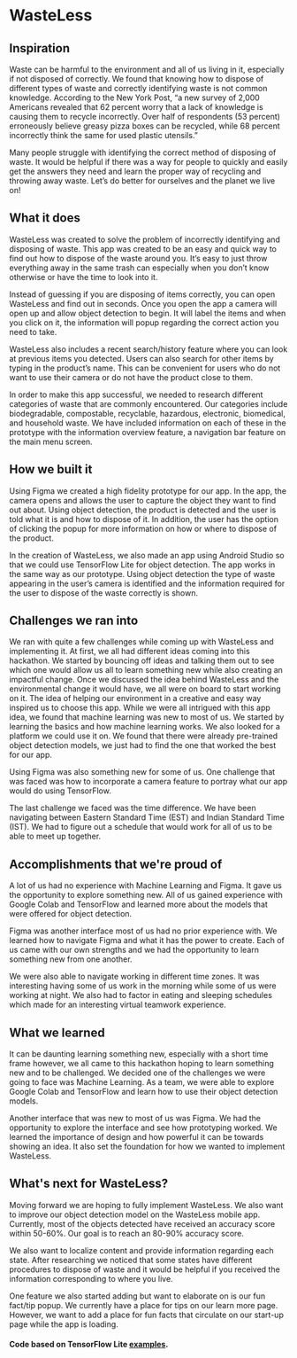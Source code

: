 # WasteLess

## Inspiration
Waste can be harmful to the environment and all of us living in it, especially if not disposed of correctly. We found that knowing how to dispose of different types of waste and correctly identifying waste is not common knowledge. According to the New York Post, “a new survey of 2,000 Americans revealed that 62 percent worry that a lack of knowledge is causing them to recycle incorrectly. Over half of respondents (53 percent) erroneously believe greasy pizza boxes can be recycled, while 68 percent incorrectly think the same for used plastic utensils.”

Many people struggle with identifying the correct method of disposing of waste. It would be helpful if there was a way for people to quickly and easily get the answers they need and learn the proper way of recycling and throwing away waste. Let’s do better for ourselves and the planet we live on!
 
 
## What it does
WasteLess was created to solve the problem of incorrectly identifying and disposing of waste. This app was created to be an easy and quick way to find out how to dispose of the waste around you. It’s easy to just throw everything away in the same trash can especially when you don’t know otherwise or have the time to look into it. 

Instead of guessing if you are disposing of items correctly, you can open WasteLess and find out in seconds. Once you open the app a camera will open up and allow object detection to begin. It will label the items and when you click on it, the information will popup regarding the correct action you need to take. 

WasteLess also includes a recent search/history feature where you can look at previous items you detected. Users can also search for other items by typing in the product’s name. This can be convenient for users who do not want to use their camera or do not have the product close to them.

In order to make this app successful, we needed to research different categories of waste that are commonly encountered. Our categories include biodegradable, compostable, recyclable, hazardous, electronic, biomedical, and household waste. We have included information on each of these in the prototype with the information overview feature, a navigation bar feature on the main menu screen.


## How we built it
Using Figma we created a high fidelity prototype for our app. In the app, the camera opens and allows the user to capture the object they want to find out about. Using object detection, the product is detected and the user is told what it is and how to dispose of it. In addition, the user has the option of clicking the popup for more information on how or where to dispose of the product.

In the creation of WasteLess, we also made an app using Android Studio so that we could use TensorFlow Lite for object detection. The app works in the same way as our prototype. Using object detection the type of waste appearing in the user’s camera is identified and the information required for the user to dispose of the waste correctly is shown.


## Challenges we ran into
We ran with quite a few challenges while coming up with WasteLess and implementing it. At first, we all had different ideas coming into this hackathon. We started by bouncing off ideas and talking them out to see which one would allow us all to learn something new while also creating an impactful change. Once we discussed the idea behind WasteLess and the environmental change it would have, we all were on board to start working on it. The idea of helping our environment in a creative and easy way inspired us to choose this app.
While we were all intrigued with this app idea, we found that machine learning was new to most of us. We started by learning the basics and how machine learning works. We also looked for a platform we could use it on. We found that there were already pre-trained object detection models, we just had to find the one that worked the best for our app.

Using Figma was also something new for some of us. One challenge that was faced was how to incorporate a camera feature to portray what our app would do using TensorFlow.

The last challenge we faced was the time difference. We have been navigating between Eastern Standard Time (EST) and Indian Standard Time (IST). We had to figure out a schedule that would work for all of us to be able to meet up together.


## Accomplishments that we're proud of 
A lot of us had no experience with Machine Learning and Figma. It gave us the opportunity to explore something new. All of us gained experience with Google Colab and TensorFlow and learned more about the models that were offered for object detection.

Figma was another interface most of us had no prior experience with. We learned how to navigate Figma and what it has the power to create. Each of us came with our own strengths and we had the opportunity to learn something new from one another.

We were also able to navigate working in different time zones. It was interesting having some of us work in the morning while some of us were working at night. We also had to factor in eating and sleeping schedules which made for an interesting virtual teamwork experience. 
 
 
## What we learned
It can be daunting learning something new, especially with a short time frame however, we all came to this hackathon hoping to learn something new and to be challenged. We decided one of the challenges we were going to face was Machine Learning.  As a team, we were able to explore Google Colab and TensorFlow and learn how to use their object detection models.

Another interface that was new to most of us was Figma. We had the opportunity to explore the interface and see how prototyping worked. We learned the importance of design and how powerful it can be towards showing an idea. It also set the foundation for how we wanted to implement WasteLess.


## What's next for WasteLess?
Moving forward we are hoping to fully implement WasteLess. We also want to improve our object detection model on the WasteLess mobile app. Currently, most of the objects detected have received an accuracy score within 50-60%. Our goal is to reach an 80-90% accuracy score. 

We also want to localize content and provide information regarding each state. After researching we noticed that some states have different procedures to dispose of waste and it would be helpful if you received the information corresponding to where you live.

One feature we also started adding but want to elaborate on is our fun fact/tip popup. We currently have a place for tips on our learn more page. However, we want to add a place for fun facts that circulate on our start-up page while the app is loading.

#### Code based on TensorFlow Lite [examples](https://github.com/tensorflow/examples).


